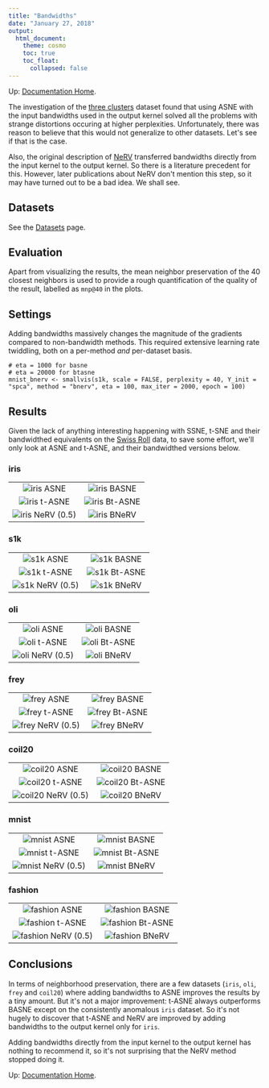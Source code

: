 ```yaml
---
title: "Bandwidths"
date: "January 27, 2018"
output:
  html_document:
    theme: cosmo
    toc: true
    toc_float:
      collapsed: false
---
```


Up: [Documentation Home](https://jlmelville.github.io/smallvis/).

The investigation of the 
[three clusters](https://jlmelville.github.io/smallvis/three-clusters.html) 
dataset found that using ASNE with the input bandwidths used in the output
kernel solved all the problems with strange distortions occuring at higher
perplexities. Unfortunately, there was reason to believe that this would
not generalize to other datasets. Let's see if that is the case.

Also, the original description of 
[NeRV](http://www.jmlr.org/papers/v11/venna10a.html) transferred bandwidths
directly from the input kernel to the output kernel. So there is a literature
precedent for this. However, later publications about NeRV don't mention this
step, so it may have turned out to be a bad idea. We shall see.

## Datasets

See the [Datasets](https://jlmelville.github.io/smallvis/datasets.html) page.

## Evaluation

Apart from visualizing the results, the mean neighbor preservation of the
40 closest neighbors is used to provide a rough quantification of the quality
of the result, labelled as `mnp@40` in the plots.

## Settings

Adding bandwidths massively changes the magnitude of the gradients compared
to non-bandwidth methods. This required extensive learning rate twiddling,
both on a per-method *and* per-dataset basis.

```
# eta = 1000 for basne
# eta = 20000 for btasne
mnist_bnerv <- smallvis(s1k, scale = FALSE, perplexity = 40, Y_init = "spca", method = "bnerv", eta = 100, max_iter = 2000, epoch = 100)
```

## Results

Given the lack of anything interesting happening with SSNE, t-SNE and their 
bandwidthed equivalents on the 
[Swiss Roll](https://jlmelville.github.io/smallvis/swisssne.html) data, to save
some effort, we'll only look at ASNE and t-ASNE, and their bandwidthed versions
below.

### iris

|                             |                           |
:----------------------------:|:--------------------------:
![iris ASNE](../img/sne/iris_asne.png)|![iris BASNE](../img/bandwidths/iris_basne.png)
![iris t-ASNE](../img/norm/iris_tasne.png)|![iris Bt-ASNE](../img/bandwidths/iris_btasne.png)
![iris NeRV (0.5)](../img/nerv-jse/iris_nerv0_5.png)|![iris BNeRV](../img/bandwidths/iris_bnerv.png)

### s1k

|                             |                           |
:----------------------------:|:--------------------------:
![s1k ASNE](../img/sne/s1k_asne.png)|![s1k BASNE](../img/bandwidths/s1k_basne.png)
![s1k t-ASNE](../img/norm/s1k_tasne.png)|![s1k Bt-ASNE](../img/bandwidths/s1k_btasne.png)
![s1k NeRV (0.5)](../img/nerv-jse/s1k_nerv0_5.png)|![s1k BNeRV](../img/bandwidths/s1k_bnerv.png)

### oli

|                             |                           |
:----------------------------:|:--------------------------:
![oli ASNE](../img/sne/oli_asne.png)|![oli BASNE](../img/bandwidths/oli_basne.png)
![oli t-ASNE](../img/norm/oli_tasne.png)|![oli Bt-ASNE](../img/bandwidths/oli_btasne.png)
![oli NeRV (0.5)](../img/nerv-jse/oli_nerv0_5.png)|![oli BNeRV](../img/bandwidths/oli_bnerv.png)

### frey

|                             |                           |
:----------------------------:|:--------------------------:
![frey ASNE](../img/sne/frey_asne.png)|![frey BASNE](../img/bandwidths/frey_basne.png)
![frey t-ASNE](../img/norm/frey_tasne.png)|![frey Bt-ASNE](../img/bandwidths/frey_btasne.png)
![frey NeRV (0.5)](../img/nerv-jse/frey_nerv0_5.png)|![frey BNeRV](../img/bandwidths/frey_bnerv.png)

### coil20

|                             |                           |
:----------------------------:|:--------------------------:
![coil20 ASNE](../img/sne/coil20_asne.png)|![coil20 BASNE](../img/bandwidths/coil20_basne.png)
![coil20 t-ASNE](../img/norm/coil20_tasne.png)|![coil20 Bt-ASNE](../img/bandwidths/coil20_btasne.png)
![coil20 NeRV (0.5)](../img/nerv-jse/coil20_nerv0_5.png)|![coil20 BNeRV](../img/bandwidths/coil20_bnerv.png)

### mnist

|                             |                           |
:----------------------------:|:--------------------------:
![mnist ASNE](../img/sne/mnist_asne.png)|![mnist BASNE](../img/bandwidths/mnist_basne.png)
![mnist t-ASNE](../img/norm/mnist_tasne.png)|![mnist Bt-ASNE](../img/bandwidths/mnist_btasne.png)
![mnist NeRV (0.5)](../img/nerv-jse/mnist_nerv0_5.png)|![mnist BNeRV](../img/bandwidths/mnist_bnerv.png)

### fashion

|                             |                           |
:----------------------------:|:--------------------------:
![fashion ASNE](../img/sne/fashion_asne.png)|![fashion BASNE](../img/bandwidths/fashion_basne.png)
![fashion t-ASNE](../img/norm/fashion_tasne.png)|![fashion Bt-ASNE](../img/bandwidths/fashion_btasne.png)
![fashion NeRV (0.5)](../img/nerv-jse/fashion_nerv0_5.png)|![fashion BNeRV](../img/bandwidths/fashion_bnerv.png)

## Conclusions

In terms of neighborhood preservation, there are a few datasets (`iris`, `oli`, 
`frey` and `coil20`) where adding bandwidths to ASNE improves the results by a 
tiny amount. But it's not a major improvement: t-ASNE always outperforms BASNE
except on the consistently anomalous `iris` dataset. So it's not hugely to
discover that t-ASNE and NeRV are improved by adding bandwidths to the output
kernel only for `iris`.

Adding bandwidths directly from the input kernel to the output kernel has
nothing to recommend it, so it's not surprising that the NeRV method stopped
doing it.

Up: [Documentation Home](https://jlmelville.github.io/smallvis/).
